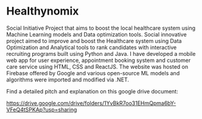 # Healthynomix
Social Initiative Project that aims to boost the local healthcare system using Machine Learning models and Data optimization tools. 
Social innovative project aimed to improve and boost the Healthcare system using Data Optimization and Analytical tools to rank candidates with interactive recruiting programs built using Python and Java.
I have developed a mobile web app for user experience, appointment booking system and customer care service using HTML, CSS and ReactJS.
The website was hosted on Firebase offered by Google and various open-source ML models and algorithms were imported and modified via .NET. 

Find a detailed pitch and explanation on this google drive document:

https://drive.google.com/drive/folders/1YvBkR7oo31EHmQpma6bY-VFeQ4tSPKAp?usp=sharing 
